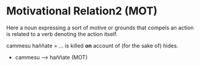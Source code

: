 # Motivational Relation2 (MOT)
Here a noun expressing a sort of motive or grounds that compels an action is related to a verb denoting the action itself.

cammesu haññate = ... is killed **on** account of (for the sake of) hides.
- cammesu ——> haññate (MOT)